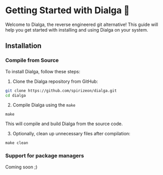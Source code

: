 # Getting Started with Dialga 🚀

Welcome to Dialga, the reverse engineered git alternative! This guide will help you get started with installing and using Dialga on your system.

## Installation 

### Compile from Source

To install Dialga, follow these steps:

1. Clone the Dialga repository from GitHub:

```bash
git clone https://github.com/spirizeon/dialga.git
cd dialga
```
2. Compile Dialga using the `make` 
```make
make 
```
This will compile and build Dialga from the source code.

3. Optionally, clean up unnecessary files after compilation:
```make
make clean
```

### Support for package managers
Coming soon ;)


